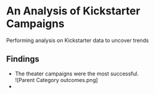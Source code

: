 # An Analysis of Kickstarter Campaigns
Performing analysis on Kickstarter data to uncover trends
## Findings
* The theater campaigns were the most successful.  
![Parent Category outcomes.png]
*
